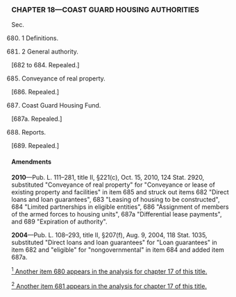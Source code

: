 ### **CHAPTER 18—COAST GUARD HOUSING AUTHORITIES** ###

Sec.

680. 1 Definitions.

681. 2 General authority.

[682 to 684. Repealed.]

685. Conveyance of real property.

[686. Repealed.]

687. Coast Guard Housing Fund.

[687a. Repealed.]

688. Reports.

[689. Repealed.]

#### Amendments ####

**2010**—Pub. L. 111–281, title II, §221(c), Oct. 15, 2010, 124 Stat. 2920, substituted "Conveyance of real property" for "Conveyance or lease of existing property and facilities" in item 685 and struck out items 682 "Direct loans and loan guarantees", 683 "Leasing of housing to be constructed", 684 "Limited partnerships in eligible entities", 686 "Assignment of members of the armed forces to housing units", 687a "Differential lease payments", and 689 "Expiration of authority".

**2004**—Pub. L. 108–293, title II, §207(f), Aug. 9, 2004, 118 Stat. 1035, substituted "Direct loans and loan guarantees" for "Loan guarantees" in item 682 and "eligible" for "nongovernmental" in item 684 and added item 687a.

[<sup>1</sup> Another item 680 appears in the analysis for chapter 17 of this title.](#CHAPTER18_1)

[<sup>2</sup> Another item 681 appears in the analysis for chapter 17 of this title.](#CHAPTER18_2)